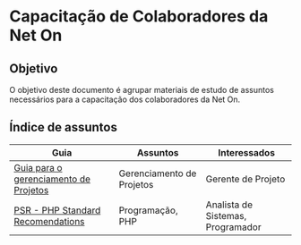 # Capacitação de Colaboradores da Net On

## Objetivo

O objetivo deste documento é agrupar materiais de estudo de assuntos necessários para a capacitação dos colaboradores
da Net On.

## Índice de assuntos

| Guia | Assuntos | Interessados |
|------|---------|--------------|
| [Guia para o gerenciamento de Projetos](guideprojectplanning/guide.md) | Gerenciamento de Projetos | Gerente de Projeto
| [PSR - PHP Standard Recomendations](psr/psr.guide) | Programação, PHP | Analista de Sistemas, Programador
